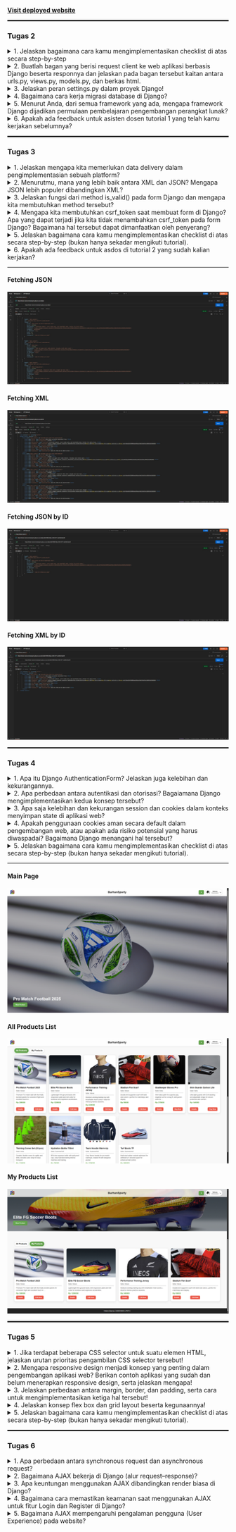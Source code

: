 **[Visit deployed website](https://helven-marcia-burhansporty.pbp.cs.ui.ac.id)** 

<hr style="border:1px solid">

### Tugas 2

<details>
<summary>1. Jelaskan bagaimana cara kamu mengimplementasikan checklist di atas secara step-by-step</summary>
<hr>

1. Membuat folder project baru dan mengaktifkan environment variable pada folder tersebut dengan:
    ```bash
    python -m venv .venv
    source .venv\Scripts\activate #saya menggunakan git bash terminal sehingga perlu menggunakan "source"
    ```
    Setelah itu saya menginisiasi django dengan menginstall library yang diperlukan di requirements.txt seperti pada tutorial 0 dan menginisiasi proyek baru dengan 
    ```bash
    django-admin startproject burhansporty
    ```
    Tidak lupa saya juga menambahkan file `.env` dan `.env.prod` serta beberapa adjustment di `settings.py` sesuai dengan arahan tutorial 0.

<hr>

2. Membuat aplikasi main dengan
    ```bash
    python manage.py startapp main
    ```
    Setelah itu saya tambahkan main ke INSTALLED_APPS di `settings.py`:
    ```python
    INSTALLED_APPS = [
        # bawaan Django...
        'main',
    ]
    ```

<hr>

3. Melakukan routing dengan menambahkan route/url baru pada `urls.py`
    ```python
    from django.contrib import admin
    from django.urls import path, include # menambahkan module include

    urlpatterns = [
        path('admin/', admin.site.urls),
        path('', include('main.urls')) # merouting base url "burhansporty/" ke main.urls
    ]
    ```

<hr>

4. Melakukan edit pada models.py untuk memenuhi criteria class model yang diperlukan dengan:
    ```python
    class Product(models.Model):
        id = models.UUIDField(primary_key=True, default=uuid.uuid4, editable=False)
        title = models.CharField(max_length=255)
        price = models.IntegerField()
        description = models.TextField()
        thumbnail = models.URLField()
        category = models.CharField()
        is_featured = models.BooleanField(default=False)
        sold = models.IntegerField(default=0)
        created_at = models.DateTimeField(auto_now_add=True)

        def __str__(self):
            return self.title
        
        @property
        def is_product_hot(self):
            return self.sold > 20
            
        def increment_sold(self):
            self.sold += 1
            self.save()
    ```

<hr>

5. Membuat fungsi pada `views.py` untuk mrender template serta memberikan context:
    ```python
    def show_main(request):
        context = {
            'app' : "BurhanSporty",
            'npm' : '2406359853',
            'name': 'Helven Marcia',
            'class': 'PBP C'
        }

        return render(request, "main.html", context)
    ```

<hr>

6. Melakukan routing pada `main/urls.py` 
    ```python
    from django.urls import path
    from main.views import show_main

    app_name = 'main'

    urlpatterns = [
        path('', show_main, name='show_main'), # 
    ]
    ```

<hr>

7. Melakukan inisiasi git, commit, serta push pada github beserta dengan pws. Tidak lupa menambahkan url deployment pws pada `ALLOWED_HOST` pada `settings.py`

<hr>

8. Membuat readme yang berisikan link ke website deployment
    ```markdown
    **[Visit deployed website](https://helven-marcia-burhansporty.pbp.cs.ui.ac.id)** 
    ```

</details>

<details>
<summary>2. Buatlah bagan yang berisi request client ke web aplikasi berbasis Django beserta responnya dan jelaskan pada bagan tersebut kaitan antara urls.py, views.py, models.py, dan berkas html.</summary>
<hr>

![Diagram Django](static/image/image.png)

[Sumber: PPT PBP](https://scele.cs.ui.ac.id/pluginfile.php/269605/mod_resource/content/1/03%20-%20MTV%20Django%20Architecture.pdf)

<hr>
Diagram tersebut menjelaskan alur kerja arsitektur MTV pada Django. Saat pengguna mengirim HTTP Request, permintaan tersebut pertama kali diproses oleh urls.py untuk menentukan view yang sesuai. Selanjutnya, views.py akan menangani logika aplikasi, mengambil atau memproses data dari models.py jika diperlukan, lalu mengirimkan data tersebut ke template HTML. Template akan merender data menjadi halaman web, dan hasilnya dikirim kembali ke pengguna sebagai HTTP Response. Dengan demikian, urls.py berperan sebagai pengatur rute, views.py sebagai pengolah data dan penghubung, models.py sebagai pengelola database, dan berkas HTML sebagai penyaji informasi kepada pengguna.

<hr>
</details>

<details>
<summary>3. Jelaskan peran settings.py dalam proyek Django!</summary>
<hr>

Berkas settings.py dalam proyek Django berperan sebagai pusat konfigurasi utama aplikasi. Di dalamnya terdapat berbagai pengaturan penting, seperti konfigurasi database, aplikasi yang digunakan INSTALLED_APPS, middleware, template, static files, kunci rahasia SECRET_KEY, debug mode, serta pengaturan domain yang diizinkan ALLOWED_HOSTS. Django menggunakan settings.py untuk mengatur bagaimana proyek berjalan baik di lingkungan pengembangan maupun produksi, sehingga file ini menjadi komponen penting dalam mengontrol perilaku dan struktur keseluruhan aplikasi. 

<hr>
</details>

<details>
<summary>4. Bagaimana cara kerja migrasi database di Django?</summary>
<hr>

Migrasi database di Django adalah proses untuk menerapkan perubahan pada struktur database berdasarkan model yang didefinisikan di `models.py`. Saat kita membuat atau mengubah model, kita menjalankan perintah 
```bash
python manage.py makemigrations 
```
untuk membuat berkas migrasi yang berisi instruksi perubahan database. Kemudian, perintah 

```bash
python manage.py migrate 
```
digunakan untuk mengeksekusi instruksi tersebut sehingga struktur tabel di database diperbarui sesuai dengan model. Proses ini memastikan database selalu sinkron dengan definisi model tanpa perlu menulis query SQL secara manual.

<hr>
</details>

<details>
<summary>5. Menurut Anda, dari semua framework yang ada, mengapa framework Django dijadikan permulaan pembelajaran pengembangan perangkat lunak?</summary>
<hr>

Menurut saya, framework Django dijadikan permulaan pembelajaran pengembangan perangkat lunak karena Django menggunakan arsitektur Model-View-Template (MVT) yang memisahkan antara data, logika, dan tampilan, sehingga alur kerja aplikasi web menjadi lebih mudah dipahami. Selain itu, Django juga menyediakan banyak fitur bawaan seperti pengelolaan database, autentikasi pengguna, dan template engine, sehingga kita bisa fokus memahami konsep dasar pengembangan aplikasi tanpa harus membangun semuanya dari awal. Meskipun saya masih baru belajar, saya melihat Django membantu memberikan gambaran besar tentang bagaimana sebuah aplikasi web modern dibangun dan dijalankan.

<hr>
</details>

<details>
<summary>6. Apakah ada feedback untuk asisten dosen tutorial 1 yang telah kamu kerjakan sebelumnya?</summary>
<hr>

Tidak ada 😄

</details>

<hr style="border:1px solid">

### Tugas 3

<details>
<summary>1. Jelaskan mengapa kita memerlukan data delivery dalam pengimplementasian sebuah platform?
</summary>
<hr>

Data delivery dibutuhkan agar pertukaran informasi antar komponen platform berlangsung rapi dan konsisten. Melalui mekanisme pengiriman yang teratur, data berpindah dari sumber ke tujuan tanpa hilang atau bocor, sekaligus tetap aman, cepat, akurat, dan dapat diukur kinerjanya.

Selain itu, data delivery memudahkan integrasi dengan layanan pihak ketiga karena ada cara yang jelas untuk mengirim dan menerima data. Dampaknya, platform bekerja lebih stabil, menyatu end-to-end, dan memberikan pengalaman penggunaan yang mulus.

<hr>
</details>

<details>
<summary>2. Menurutmu, mana yang lebih baik antara XML dan JSON? Mengapa JSON lebih populer dibandingkan XML?
</summary>
<hr>

Menurut saya, JSON memiliki keunggulan dibandingkan XML karena struktur penulisannya lebih sederhana dan mudah dimengerti, bahkan bagi orang yang belum terlalu berpengalaman. Bentuknya mirip dengan dictionary pada Python sehingga lebih intuitif untuk dipahami.

JSON juga lebih banyak digunakan dalam pertukaran data pada aplikasi maupun web modern. Popularitasnya tidak lepas dari sifatnya yang ringan, cepat diproses, serta dukungan yang luas pada berbagai bahasa pemrograman. Selain itu, JSON terintegrasi langsung dengan JavaScript sehingga penerapannya di lingkungan web menjadi lebih praktis dan efisien dibandingkan XML.

<hr>
</details>

<details>
<summary>3. Jelaskan fungsi dari method is_valid() pada form Django dan mengapa kita membutuhkan method tersebut?
</summary>
<hr>

Method is_valid() pada form Django berfungsi untuk memastikan data yang dimasukkan pengguna sesuai dengan aturan yang telah ditentukan pada form. Proses ini mencakup pengecekan kesesuaian tipe data, kelengkapan field, serta validasi terhadap constraint yang ada. Dengan begitu, data yang tidak sesuai akan ditandai sebagai tidak valid.

Kita memerlukan method ini agar hanya data yang aman dan benar yang diproses lebih lanjut. Tanpa validasi, data yang salah atau tidak sesuai format bisa menyebabkan error saat penyimpanan maupun ketika digunakan pada tahap berikutnya.

<hr>
</details>

<details>
<summary>4. Mengapa kita membutuhkan csrf_token saat membuat form di Django? Apa yang dapat terjadi jika kita tidak menambahkan csrf_token pada form Django? Bagaimana hal tersebut dapat dimanfaatkan oleh penyerang?
</summary>
<hr>

Penggunaan csrf_token dalam form Django bertujuan untuk melindungi aplikasi dari serangan Cross-Site Request Forgery (CSRF). Serangan ini memanfaatkan kondisi ketika seorang pengguna sudah login, lalu tanpa disadari mengirimkan permintaan berbahaya ke server melalui manipulasi dari pihak luar.

Dengan adanya csrf_token, Django dapat memverifikasi bahwa setiap permintaan POST benar-benar berasal dari form milik aplikasi kita, bukan dari situs lain. Jika token ini tidak disertakan, server tidak punya cara untuk membedakan apakah request sah atau hasil rekayasa penyerang. Akibatnya, penyerang bisa mengeksploitasi situasi tersebut untuk melakukan aksi tertentu atas nama pengguna, misalnya mengubah data penting atau menjalankan perintah yang tidak diinginkan.

<hr>
</details>

<details>
<summary>5. Jelaskan bagaimana cara kamu mengimplementasikan checklist di atas secara step-by-step (bukan hanya sekadar mengikuti tutorial).
</summary>
<hr>

1. Menambahkan 4 function baru pada `views.py` yaitu show_xml, show_json, show_xml_by_id, show_json_by_id
    ```python
    def show_xml(request):
    product_list = Product.objects.all()
    xml_data = serializers.serialize("xml", product_list)
    return HttpResponse(xml_data, content_type="application/xml")

    def show_json(request):
        product_list = Product.objects.all()
        json_data = serializers.serialize("json", product_list)
        return HttpResponse(json_data, content_type="application/json")

    def show_xml_by_id(request, product_id):
    try:
        product_item = Product.objects.filter(pk=product_id)
        xml_data = serializers.serialize("xml", product_item)
        return HttpResponse(xml_data, content_type="application/xml")
    except Product.DoesNotExist:
        return HttpResponse(status=404)

    def show_json_by_id(request, product_id):
    try:
        product_item = Product.objects.get(pk=product_id)
        json_data = serializers.serialize("json", [product_item])https://web.postman.co/home
        return HttpResponse(json_data, content_type="application/json")
    except Product.DoesNotExist:
        return HttpResponse(status=404)
    ```

<hr>

2. Menambahkan route pada `urls.py`
    ```python
    path('xml/', show_xml, name='show_xml'),
    path('json/', show_json, name='show_json'),
    path('xml/<str:product_id>/', show_xml_by_id, name='show_xml_by_id'),
    path('json/<str:product_id>/', show_json_by_id, name='show_json_by_id'),
    ```
<hr>

3. Membuat sebuah layout/skeleton dengan `templates/base.html`. Setelah itu melakukan sedikit penyesuaian pada `main.html` sehingga dapat extend pada layout. Tidak lupa juga menambahkan settings agar layout dapat diimplementasikan
    ```python
    ...
    TEMPLATES = [
        {
            'BACKEND': 'django.template.backends.django.DjangoTemplates',
            'DIRS': [BASE_DIR / 'templates'], # Tambahkan konten baris ini
            'APP_DIRS': True,
            ...
        }
    ]
    ...
    ```

<hr>

4. Membuat struktur form pada `forms.py`
    ```python
    from django.forms import ModelForm
    from main.models import Product

    class ProductForm(ModelForm):
        class Meta:
            model = Product
            fields = ["title", "price", "description", "thumbnail", "category", "is_featured", "sold", "stock"]
    ```

<hr>

5. Membuat function untuk melakukan render halaman add_product dan show_product_detail
    ```python
    def add_product(request):
        form = ProductForm(request.POST or None)

        if form.is_valid() and request.method == "POST":
            form.save()
            return redirect('main:show_main')

        context = {
            'form': form,
            'app' : "BurhanSporty",
            'npm' : '2406359853',
            'name': 'Helven Marcia',
            'class': 'PBP C'
        }
        return render(request, "add_product.html", context)

    def show_product_detail(request, id):
        product = get_object_or_404(Product, pk=id)

        context = {
            'product': product,
            'app' : "BurhanSporty",
            'npm' : '2406359853',
            'name': 'Helven Marcia',
            'class': 'PBP C'
        }

        return render(request, "product_detail.html", context)
    ```

<hr>

6. Membuat route untuk function render pada `urls.py`
    ```python
    path('add-product/', add_product, name='add_product'),
    path('products/<str:id>/', show_product_detail, name='show_product_detail'),
    ```

<hr>
</details>

<details>
<summary>6. Apakah ada feedback untuk asdos di tutorial 2 yang sudah kalian kerjakan?</summary>
<hr>

Tidak ada 😄

</details>

<hr>

#### Fetching JSON
![JSON](static/image/json.jpeg)

#### Fetching XML
![XML](static/image/xml.jpeg)

#### Fetching JSON by ID
![JSONBYID](static/image/jsonbyid.jpeg)

#### Fetching XML by ID
![XMLBYID](static/image/xmlbyid.jpeg)

<hr style="border:1px solid">

### Tugas 4

<details>
<summary>1. Apa itu Django AuthenticationForm? Jelaskan juga kelebihan dan kekurangannya.
</summary>
<hr>

Django AuthenticationForm adalah form bawaan yang disediakan oleh Django untuk menangani proses autentikasi pengguna, khususnya pada saat login. Form ini berada di modul `django.contrib.auth.forms` dan secara default menyediakan field username serta password yang sudah terhubung dengan sistem autentikasi Django. Kelebihan dari AuthenticationForm adalah kemudahannya karena tidak perlu membuat form login dari nol, sudah terintegrasi dengan backend autentikasi Django, serta dilengkapi validasi otomatis seperti pengecekan kecocokan username dan password, status akun aktif, hingga keamanan dasar terhadap serangan brute force dengan hashing password. Namun, kekurangannya adalah fleksibilitas yang terbatas karena form ini hanya menyediakan field standar username dan password, sehingga jika ingin menambahkan logika khusus atau field tambahan seperti login dengan email atau OTP, developer perlu melakukan kustomisasi atau membuat form turunan dari AuthenticationForm.

<hr>
</details>

<details>
<summary>2. Apa perbedaan antara autentikasi dan otorisasi? Bagaiamana Django mengimplementasikan kedua konsep tersebut?
</summary>
<hr>

Autentikasi adalah proses untuk memastikan identitas seseorang, yaitu langkah di mana sistem memverifikasi apakah pengguna benar-benar siapa yang ia klaim, biasanya melalui username, email, password, atau metode lain seperti token dan biometrik. Sedangkan otorisasi adalah tahap lanjutan setelah autentikasi berhasil, yaitu proses menentukan hak akses apa saja yang dimiliki pengguna tersebut di dalam sistem, misalnya apakah ia boleh melihat, mengubah, atau menghapus data tertentu. Dengan kata lain, autentikasi menjawab pertanyaan “siapa kamu?”, sementara otorisasi menjawab pertanyaan “apa yang boleh kamu lakukan?”.

<hr>
</details>

<details>
<summary>3. Apa saja kelebihan dan kekurangan session dan cookies dalam konteks menyimpan state di aplikasi web?
</summary>
<hr>

Cookies dan session sama-sama digunakan untuk menyimpan state di aplikasi web, tetapi mekanismenya berbeda. Cookies disimpan di sisi klien (browser) sehingga mudah diakses dan berguna untuk kebutuhan sederhana seperti preferensi pengguna atau data yang tidak sensitif. Kelebihannya adalah ringan, tidak membebani server, dan dapat bertahan meski browser ditutup. Kekurangannya adalah rawan dimanipulasi, terbatas ukurannya, dan tidak aman untuk menyimpan data sensitif meskipun bisa dienkripsi. Session, sebaliknya, menyimpan data di sisi server dengan hanya menyimpan session ID di cookie klien. Kelebihannya adalah lebih aman karena data asli tidak berada di browser, mendukung penyimpanan data lebih kompleks, dan mudah dikontrol masa aktifnya. Kekurangannya adalah menambah beban server karena harus menyimpan state setiap pengguna, serta dapat hilang jika session dihapus atau server tidak stabil.

<hr>
</details>

<details>
<summary>4. Apakah penggunaan cookies aman secara default dalam pengembangan web, atau apakah ada risiko potensial yang harus diwaspadai? Bagaimana Django menangani hal tersebut?
</summary>
<hr>

Penggunaan cookies tidak aman secara default, karena pada dasarnya cookies adalah data yang disimpan di browser pengguna dan bisa saja dilihat, dimodifikasi, atau dicuri jika tidak dijaga dengan benar. Risiko yang sering terjadi misalnya pencurian cookie saat terkirim lewat jaringan yang tidak aman, atau penyalahgunaan cookie oleh script berbahaya di browser.

<hr>
</details>

<details>
<summary>5. Jelaskan bagaimana cara kamu mengimplementasikan checklist di atas secara step-by-step (bukan hanya sekadar mengikuti tutorial).
</summary>
<hr>

1. Menambahkan 3 function baru pada `views.py` yaitu register, login_user, logout_user
    ```python
    def register(request):
        form = UserCreationForm()

        if request.method == "POST":
            form = UserCreationForm(request.POST)
            if form.is_valid():
                form.save()
                messages.success(request, 'Your account has been successfully created!')
                return redirect('main:login')
        context = {'form':form, 'app': "BurhanSporty"}
        return render(request, 'register.html', context)

    def login_user(request):
        if request.method == 'POST':
                form = AuthenticationForm(data=request.POST)

                if form.is_valid():
                    user = form.get_user()
                    login(request, user)
                    response = HttpResponseRedirect(reverse("main:show_main"))
                    response.set_cookie('last_login', str(datetime.datetime.now()))
                    return response

        else:
                form = AuthenticationForm(request)
        context = {'form': form, 'app': "BurhanSporty"}
        return render(request, 'login.html', context)

    def logout_user(request):
        logout(request)
        response = HttpResponseRedirect(reverse('main:login'))
        response.delete_cookie('last_login')
        return response
    ```

<hr>

2. Menambahkan route pada `urls.py`
    ```python
    path('register/', register, name='register'),
    path('login/', login_user, name='login'),
    path('logout/', logout_user, name='logout'),
    ```
<hr>

3. Menambahkan page untuk `register.html`, `login.html` dan beberapa action button.
    ```html
    ...
    <a class="logout" href="{% url 'main:logout' %}">Logout</a>
    ...
    ```

<hr>

4. Menambahkan gate/middleware untuk restriction akses page utama dan page lainnya
    ```python
    ...
    @login_required(login_url='/login')
    def show_main(request):
    ...
    @login_required(login_url='/login')
    def add_product(request):
    ...
    @login_required(login_url='/login')
    def show_product_detail(request, id):
    ...
    ```

<hr>

5. Menambahkan field user pada model Product (dan melakukan migrate)
    ```python
    ...
    from django.contrib.auth.models import User
    ...
    user = models.ForeignKey(User, on_delete=models.CASCADE, null=True)
    ...
    ```

<hr>

6. Melakukan penyesuaian tampilan pada page dengan mengedit file html

</details>

<hr>

#### Main Page
![Main Page](static/image/mainpage.png)

#### All Products List
![All Products List](static/image/allproductslist.png)

#### My Products List
![My Products List](static/image/myproductslist.png)

<hr style="border:1px solid">

### Tugas 5

<details>
<summary>1. Jika terdapat beberapa CSS selector untuk suatu elemen HTML, jelaskan urutan prioritas pengambilan CSS selector tersebut!
</summary>
<hr>

Prioritas CSS ditentukan oleh tingkat spesifisitasnya. Aturan yang ditulis langsung di atribut elemen (inline style) memiliki prioritas paling tinggi, diikuti oleh selector berbasis ID, kemudian selector class, atribut, dan pseudo-class, lalu selector elemen atau tag. Selector universal, combinator, serta aturan yang diwariskan memiliki prioritas paling rendah. Jika terdapat dua aturan dengan tingkat spesifisitas yang sama, maka aturan yang ditulis paling akhir dalam urutan kode yang akan diterapkan.

<hr>
</details>

<details>
<summary>2. Mengapa responsive design menjadi konsep yang penting dalam pengembangan aplikasi web? Berikan contoh aplikasi yang sudah dan belum menerapkan responsive design, serta jelaskan mengapa!
</summary>
<hr>

Responsive design penting dalam pengembangan aplikasi web karena pengguna mengakses aplikasi melalui berbagai perangkat dengan ukuran layar berbeda, seperti smartphone, tablet, dan desktop. Dengan responsive design, tampilan dan fungsi aplikasi dapat menyesuaikan secara otomatis sehingga tetap nyaman digunakan, meningkatkan pengalaman pengguna, serta mendukung aksesibilitas.

<hr>
</details>

<details>
<summary>3. Jelaskan perbedaan antara margin, border, dan padding, serta cara untuk mengimplementasikan ketiga hal tersebut!
</summary>
<hr>

Margin, border, dan padding adalah bagian dari CSS box model yang mengatur ruang di sekitar elemen. Margin adalah jarak terluar yang memisahkan elemen dengan elemen lain di sekitarnya. Border adalah garis pembatas yang mengelilingi elemen dan berada di antara margin serta padding. Padding adalah ruang di dalam border yang memberi jarak antara konten elemen (seperti teks atau gambar) dengan garis border.

Dalam Tailwind CSS, implementasi margin, border, dan padding dilakukan dengan utility class. Margin menggunakan prefix m, misalnya m-4 untuk semua sisi atau mt-2 untuk margin atas. Padding menggunakan prefix p, misalnya p-6 untuk semua sisi atau px-3 untuk padding horizontal. Border menggunakan prefix border, misalnya border untuk border default, border-2 untuk ketebalan, border-red-500 untuk warna, dan rounded-lg jika ingin sudut melengkung.

<hr>
</details>

<details>
<summary>4. Jelaskan konsep flex box dan grid layout beserta kegunaannya!
</summary>
<hr>

Flexbox dan Grid Layout adalah dua sistem tata letak (layout) di CSS yang memudahkan pengaturan posisi elemen. Flexbox berfokus pada tata letak satu dimensi, yaitu mengatur elemen dalam baris (row) atau kolom (column). Flexbox sangat berguna untuk membuat alignment horizontal atau vertikal, mendistribusikan ruang antar elemen, serta membuat layout yang fleksibel sesuai ukuran layar, misalnya pada navbar, tombol, atau card yang tersusun rapi.

Sementara itu, Grid Layout berfokus pada tata letak dua dimensi, yaitu baris (rows) dan kolom (columns) sekaligus. Grid memungkinkan kita membuat struktur halaman yang kompleks dengan mudah, seperti membagi area header, sidebar, konten utama, dan footer. Kegunaannya sangat efektif untuk membuat layout halaman penuh atau komponen yang membutuhkan kontrol posisi lebih presisi.

<hr>
</details>

<details>
<summary>5. Jelaskan bagaimana cara kamu mengimplementasikan checklist di atas secara step-by-step (bukan hanya sekadar mengikuti tutorial).
</summary>
<hr>


1. Menambahkan setting pada `settings.py` untuk enabling penggunaan static
    ```python
    MIDDLEWARE = [
        'django.middleware.security.SecurityMiddleware',
        'django.contrib.sessions.middleware.SessionMiddleware',
        'django.middleware.common.CommonMiddleware',
        'django.middleware.csrf.CsrfViewMiddleware',
        'django.contrib.auth.middleware.AuthenticationMiddleware',
        'django.contrib.messages.middleware.MessageMiddleware',
        'django.middleware.clickjacking.XFrameOptionsMiddleware',
        'whitenoise.middleware.WhiteNoiseMiddleware', 
    ]
    ```
    ```python
    STATIC_URL = '/static/'
    if DEBUG:
        STATICFILES_DIRS = [
            BASE_DIR / 'static' # merujuk ke /static root project pada mode development
        ]
    else:
        STATIC_ROOT = BASE_DIR / 'static' # merujuk ke /static root project pada mode production
    ```
<hr>


2. Menambahkan import tailwind melalui script
    ```html
    ...
    <script src="https://cdn.tailwindcss.com"></script>
    ...
    ```
<hr>

3. Menambahkan 2 function baru pada `views.py` yaitu edit_product, delete_product
    ```python
    @login_required(login_url='/login')
    def edit_product(request, id):
        product = get_object_or_404(Product, pk=id)
        form = ProductForm(request.POST or None, instance=product)
        if form.is_valid() and request.method == 'POST':
            form.save()
            return redirect('main:show_main')

        context = {
            'form': form,
            'product': product,
            'app' : "BurhanSporty",
            'npm' : '2406359853',
            'name': request.user.username,
            'class': 'PBP C'
        }

        return render(request, "edit_product.html", context)

    @login_required(login_url='/login')
    def delete_product(request, id):
        product = get_object_or_404(Product, pk=id)
        product.delete()
        return HttpResponseRedirect(reverse('main:show_main'))
    ```

<hr>

4. Menambahkan route pada `urls.py`
    ```python
    path('products/<str:id>/edit', edit_product, name='edit_product'),
    path('products/<str:id>/delete', delete_product, name='delete_product'),
    ```
<hr>

5. Menambahkan page untuk `edit_product.html` dan 2 action button yang merujuk pada url edit dan delete.
    ```html
    ...
    <a href="{% url 'main:edit_product' product.id %}"
        class="inline-flex items-center rounded-md bg-blue-600 text-white text-sm font-semibold px-3 py-2 hover:-translate-y-0.5 hover:shadow transition">
        Edit
    </a>
    <a href="{% url 'main:delete_product' product.id %}"
        onclick="return confirm('Delete this product?');"
        class="inline-flex items-center rounded-md bg-red-600 text-white text-sm font-semibold px-3 py-2 hover:-translate-y-0.5 hover:shadow transition">
        Delete
    </a>
    ...
    ```

<hr>

6. Melakukan implementasi design. Karena pada week-week sebelumnya saya sudah melakukan implementasi design menggunakan internal CSS, pada tugas 5 ini saya hanya melakukan refactoring. Misalnya CSS seperti ini
    ```html
    <style>
        .btn {
            background: linear-gradient(135deg, #4CAF50, #45a049);
            border: none;
            border-radius: 6px;
            color: #fff;
            padding: 10px 18px;
            font-size: 15px;
            font-weight: 600;
            cursor: pointer;
            transition: all .25s ease-in-out;
            box-shadow: 0 3px 6px rgba(0,0,0,0.15);
        }
        .btn:hover {
            transform: translateY(-2px);
            box-shadow: 0 5px 10px rgba(0,0,0,0.2);
        }
        .btn:active {
            transform: translateY(0);
            box-shadow: 0 2px 5px rgba(0,0,0,0.15);
        }
    </style>
    ...
    <button class="btn">Add Product</button>

    ```
    Direfactor menggunakan tailwind menjadi
    ```html
    ...
    <button
        class="bg-gradient-to-br from-[#4CAF50] to-[#45a049]
            border-0 rounded-[6px] text-white
            px-[18px] py-[10px] text-[15px] font-semibold
            cursor-pointer transition-all duration-200
            shadow-[0_3px_6px_rgba(0,0,0,0.15)]
            hover:-translate-y-[2px] hover:shadow-[0_5px_10px_rgba(0,0,0,0.2)]
            active:translate-y-0 active:shadow-[0_2px_5px_rgba(0,0,0,0.15)]">
        Add Product
    </button>
    ...
    ```

</details>

<hr style="border:1px solid">

### Tugas 6

<details>
<summary>1. Apa perbedaan antara synchronous request dan asynchronous request?
</summary>
<hr>

Perbedaan utama antara synchronous request dan asynchronous request terletak pada cara server dan client menangani proses komunikasi. Pada synchronous request, client mengirim permintaan ke server dan harus menunggu hingga server mengirimkan respons sebelum dapat melanjutkan proses berikutnya, sehingga setiap permintaan dijalankan secara berurutan dan dapat menyebabkan blocking jika salah satu proses memakan waktu lama. Sebaliknya, asynchronous request memungkinkan client untuk mengirim permintaan ke server tanpa harus menunggu respons secara langsung, karena eksekusi akan berjalan di latar belakang dan hasilnya akan diproses ketika respons sudah diterima, sehingga aplikasi tetap responsif dan dapat menjalankan beberapa tugas secara paralel.

<hr>
</details>

<details>
<summary>2. Bagaimana AJAX bekerja di Django (alur request–response)?
</summary>
<hr>

AJAX di Django bekerja dengan cara mengirim permintaan HTTP secara asynchronous dari sisi client ke server tanpa perlu me-refresh seluruh halaman. Ketika pengguna melakukan suatu aksi di browser, JavaScript akan memicu fungsi AJAX yang mengirimkan request ke URL Django tertentu, biasanya melalui view yang ditentukan untuk memproses data tersebut. Django kemudian menerima request tersebut di sisi server, menjalankan logika di view seperti mengambil atau memanipulasi data dari database, lalu mengembalikan respons dalam format JSON atau HTML parsial. Setelah respons diterima, JavaScript di sisi client menangkap hasilnya dan memperbarui bagian tertentu dari halaman web secara dinamis menggunakan DOM manipulation, sehingga interaksi terasa lebih cepat dan efisien tanpa perlu reload halaman penuh.

<hr>
</details>

<details>
<summary>3. Apa keuntungan menggunakan AJAX dibandingkan render biasa di Django?
</summary>
<hr>

Keuntungan utama menggunakan AJAX dibandingkan render biasa di Django adalah peningkatan interaktivitas dan efisiensi dalam pengalaman pengguna. Dengan AJAX, hanya sebagian konten halaman yang diperbarui tanpa perlu memuat ulang seluruh halaman, sehingga proses terasa lebih cepat dan ringan di sisi client. AJAX juga memungkinkan komunikasi real-time antara browser dan server, membuat aplikasi web terasa lebih responsif saat menangani data dinamis seperti form validation, pencarian instan, atau pembaruan tabel secara langsung. Selain itu, AJAX mengurangi beban server dan bandwidth karena data yang dikirim dan diterima lebih kecil dibanding render penuh, serta memberikan fleksibilitas dalam membangun antarmuka web yang lebih modern dan interaktif tanpa kehilangan fungsionalitas Django di sisi backend.


<hr>
</details>

<details>
<summary>4. Bagaimana cara memastikan keamanan saat menggunakan AJAX untuk fitur Login dan Register di Django?
</summary>
<hr>

Untuk memastikan keamanan saat menggunakan AJAX pada fitur Login dan Register di Django, langkah penting yang harus dilakukan adalah memvalidasi dan menyaring setiap input yang dikirim dari client sebelum diproses di server. Di sisi Django, fungsi `strip_tags()` digunakan untuk menghapus seluruh tag HTML yang mungkin disisipkan oleh pengguna, sehingga mencegah serangan XSS melalui input form. Sementara di sisi client, penggunaan library seperti DOMPurify sangat disarankan untuk membersihkan dan memurnikan data sebelum ditampilkan kembali di browser, memastikan tidak ada skrip berbahaya yang dieksekusi. Kombinasi keduanya memberikan lapisan perlindungan ganda: `strip_tags()` mengamankan data di backend, sedangkan DOMPurify menjaga kebersihan konten di frontend, sehingga proses login dan register tetap aman dari manipulasi dan injeksi skrip berbahaya.

<hr>
</details>

<details>
<summary>5. Bagaimana AJAX mempengaruhi pengalaman pengguna (User Experience) pada website?
</summary>
<hr>

Dengan AJAX, perubahan data di halaman dapat terjadi secara real-time tanpa perlu memuat ulang seluruh halaman, sehingga transisi terasa lebih mulus dan cepat. Misalnya, ketika pengguna mengirim form atau memfilter data, AJAX hanya memperbarui bagian tertentu dari halaman seperti tabel atau notifikasi tanpa mengganggu elemen lain. Sebaliknya, render menggunakan Django context menyebabkan seluruh halaman direfresh setiap kali server mengembalikan respons, yang membuat interaksi terasa lebih lambat dan kurang efisien. Secara keseluruhan, AJAX meningkatkan User Experience dengan mempercepat respon sistem, mengurangi waktu tunggu, dan memberikan kesan aplikasi web yang lebih dinamis seperti aplikasi desktop.

<hr>
</details>
